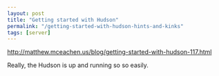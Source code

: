 ```yaml
---
layout: post
title: "Getting started with Hudson"
permalink: "/getting-started-with-hudson-hints-and-kinks"
tags: [server]
---
```


<a href="http://matthew.mceachen.us/blog/getting-started-with-hudson-117.html">http://matthew.mceachen.us/blog/getting-started-with-hudson-117.html</a>

Really, the Hudson is up and running so so easily.
